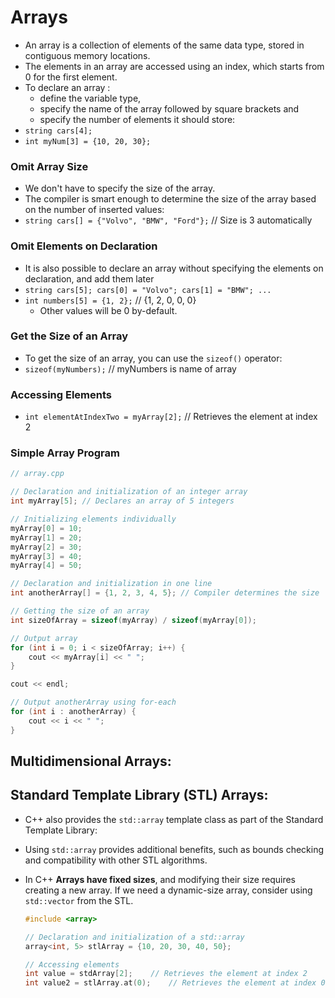 # Arrays

- An array is a collection of elements of the same data type, stored in contiguous memory locations.
- The elements in an array are accessed using an index, which starts from 0 for the first element.
- To declare an array :
    - define the variable type,
    - specify the name of the array followed by square brackets and
    - specify the number of elements it should store:
- `string cars[4];`
- `int myNum[3] = {10, 20, 30};`

### Omit Array Size 
- We don't have to specify the size of the array.
- The compiler is smart enough to determine the size of the array based on the number of inserted values:
- `string cars[] = {"Volvo", "BMW", "Ford"};`   // Size is 3 automatically
  
### Omit Elements on Declaration
- It is also possible to declare an array without specifying the elements on declaration, and add them later
- `string cars[5]; cars[0] = "Volvo"; cars[1] = "BMW"; ...`
- `int numbers[5] = {1, 2};`   // {1, 2, 0, 0, 0}
    - Other values will be 0 by-default.

### Get the Size of an Array
- To get the size of an array, you can use the `sizeof()` operator:
- `sizeof(myNumbers);`  // myNumbers is name of array

### Accessing Elements
- `int elementAtIndexTwo = myArray[2];` // Retrieves the element at index 2

### Simple Array Program

```cpp
// array.cpp

// Declaration and initialization of an integer array
int myArray[5]; // Declares an array of 5 integers

// Initializing elements individually
myArray[0] = 10;
myArray[1] = 20;
myArray[2] = 30;
myArray[3] = 40;
myArray[4] = 50;

// Declaration and initialization in one line
int anotherArray[] = {1, 2, 3, 4, 5}; // Compiler determines the size

// Getting the size of an array
int sizeOfArray = sizeof(myArray) / sizeof(myArray[0]);

// Output array
for (int i = 0; i < sizeOfArray; i++) {
    cout << myArray[i] << " ";
}

cout << endl;

// Output anotherArray using for-each
for (int i : anotherArray) {
    cout << i << " ";
}
```

## Multidimensional Arrays:


## Standard Template Library (STL) Arrays:

- C++ also provides the `std::array` template class as part of the Standard Template Library:
- Using `std::array` provides additional benefits, such as bounds checking and compatibility with other STL algorithms.
- In C++ **Arrays have fixed sizes**, and modifying their size requires creating a new array. If we need a dynamic-size array, consider using `std::vector` from the STL.

    ```cpp
    #include <array>

    // Declaration and initialization of a std::array
    array<int, 5> stlArray = {10, 20, 30, 40, 50};

    // Accessing elements
    int value = stdArray[2];    // Retrieves the element at index 2
    int value2 = stlArray.at(0);    // Retrieves the element at index 0
    ```